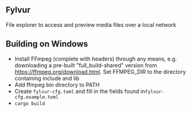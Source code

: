 ## Fylvur

File explorer to access and preview media files over a local network

## Building on Windows

- Install FFmpeg (complete with headers) through any means, e.g. downloading a pre-built "full_build-shared" version from https://ffmpeg.org/download.html. Set FFMPEG_DIR to the directory containing include and lib
- Add ffmpeg bin directory to PATH
- Create `fylvur-cfg.toml` and fill in the fields found in`fylvur-cfg.example.toml`
- `cargo build`
